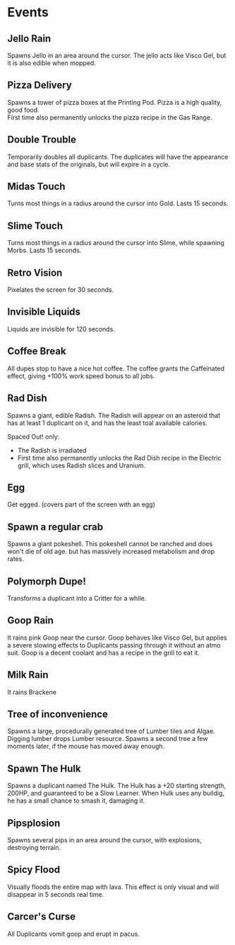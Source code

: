 
# Events  

## Jello Rain  
Spawns Jello in an area around the cursor. The jello acts like Visco Gel, but it is also edible when mopped. 

## Pizza Delivery
Spawns a tower of pizza boxes at the Printing Pod. Pizza is a high quality, good food.  
First time also permanently unlocks the pizza recipe in the Gas Range.  

## Double Trouble  
Temporarily doubles all duplicants. The duplicates will have the appearance and base stats of the originals, but will expire in a cycle.  

## Midas Touch  
Turns most things in a radius around the cursor into Gold. Lasts 15 seconds.

## Slime Touch  
Turns most things in a radius around the cursor into Slime, while spawning Morbs. Lasts 15 seconds.

## Retro Vision  
Pixelates the screen for 30 seconds.  

## Invisible Liquids
Liquids are invisible for 120 seconds.  

## Coffee Break  
All dupes stop to have a nice hot coffee. The coffee grants the Caffeinated effect, giving +100% work speed bonus to all jobs.  

## Rad Dish  
Spawns a giant, edible Radish. The Radish will appear on an asteroid that has at least 1 duplicant on it, and has the least toal available calories. 

Spaced Out! only: 
- The Radish is irradiated
- First time also permanently unlocks the Rad Dish recipe in the Electric grill, which uses Radish slices and Uranium.

## Egg
Get egged. (covers part of the screen with an egg)  

## Spawn a regular crab  
Spawns a giant pokeshell. This pokeshell cannot be ranched and does won't die of old age. but has massively increased metabolism and drop rates.  

## Polymorph Dupe!  
Transforms a duplicant into a Critter for a while.

## Goop Rain  
It rains pink Goop near the cursor. Goop behaves like Visco Gel, but applies a severe slowing effects to Duplicants passing through it without an atmo suit. Goop is a decent coolant and has a recipe in the grill to eat it.

## Milk Rain
It rains Brackene

## Tree of inconvenience
Spawns a large, procedurally generated tree of Lumber tiles and Algae. Digging lumber drops Lumber resource.
Spawns a second tree a few moments later, if the mouse has moved away enough.

## Spawn The Hulk
Spawns a duplicant named The Hulk. The Hulk has a +20 starting strength, 200HP, and guaranteed to be a Slow Learner. When Hulk uses any buildig, he has a small chance to smash it, damaging it.  

## Pipsplosion
Spawns several pips in an area around the cursor, with explosions, destroying terrain.

## Spicy Flood  
Visually floods the entire map with lava. This effect is only visual and will disappear in 5 seconds real time.  

## Carcer's Curse  
All Duplicants vomit goop and erupt in pacus.  